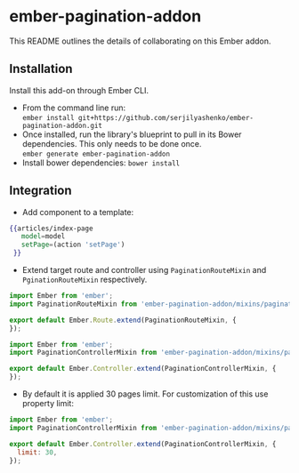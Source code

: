 # ember-pagination-addon

This README outlines the details of collaborating on this Ember addon.

## Installation

Install this add-on through Ember CLI.

* From the command line run:<br />
`ember install git+https://github.com/serjilyashenko/ember-pagination-addon.git`
* Once installed, run the library's blueprint to pull in its Bower dependencies. This only needs to be done once.<br />
`ember generate ember-pagination-addon`
* Install bower dependencies: `bower install`

## Integration

* Add component to a template:
```hbs
{{articles/index-page
   model=model
   setPage=(action 'setPage')
 }}
```

* Extend target route and controller using `PaginationRouteMixin` and `PginationRouteMixin` respectively.
```js
import Ember from 'ember';
import PaginationRouteMixin from 'ember-pagination-addon/mixins/pagination-router-mixin';

export default Ember.Route.extend(PaginationRouteMixin, {
});
```
```js
import Ember from 'ember';
import PaginationControllerMixin from 'ember-pagination-addon/mixins/pagination-controller-mixin';

export default Ember.Controller.extend(PaginationControllerMixin, {
});
```
* By default it is applied 30 pages limit. For customization of this use property limit:
```js
import Ember from 'ember';
import PaginationControllerMixin from 'ember-pagination-addon/mixins/pagination-controller-mixin';

export default Ember.Controller.extend(PaginationControllerMixin, {
  limit: 30,
});
```

